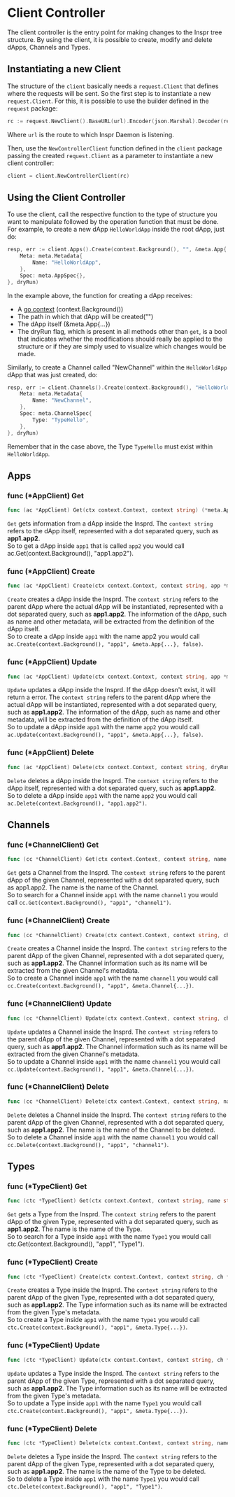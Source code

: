 # Client Controller

The client controller is the entry point for making changes to the Inspr tree structure. By using the client, it is possible to create, modify and delete dApps, Channels and Types.

## Instantiating a new Client

The structure of the `client` basically needs a `request.Client` that defines where the requests will be sent. So the first step is to instantiate a new `request.Client`. For this, it is possible to use the builder defined in the `request` package:

```go
rc := request.NewClient().BaseURL(url).Encoder(json.Marshal).Decoder(request.JSONDecoderGenerator).Build()
```
Where `url` is the route to which Inspr Daemon is listening.

Then, use the `NewControllerClient` function defined in the `client` package passing the created `request.Client` as a parameter to instantiate a new client controller:

```go
client = client.NewControllerClient(rc)
```

## Using the Client Controller

To use the client, call the respective function to the type of structure you want to manipulate followed by the operation function that must be done. For example, to create a new dApp `HelloWorldApp` inside the root dApp, just do:

```go
resp, err := client.Apps().Create(context.Background(), "", &meta.App{
    Meta: meta.Metadata{
        Name: "HelloWorldApp",
    },
    Spec: meta.AppSpec{},
}, dryRun)
```

In the example above, the function for creating a dApp receives:
*  A [go context](https://golang.org/pkg/context/) (context.Background())
*  The path in which that dApp will be created("")
*  The dApp itself (&meta.App{...})
*  The dryRun flag, which is present in all methods other than `get`, is a bool that indicates whether the modifications should really be applied to the structure or if they are simply used to visualize which changes would be made.

Similarly, to create a Channel called "NewChannel" within the `HelloWorldApp` dApp that was just created, do:

```go
resp, err := client.Channels().Create(context.Background(), "HelloWorldApp", &meta.Channel{
    Meta: meta.Metadata{
        Name: "NewChannel",
    },
    Spec: meta.ChannelSpec{
        Type: "TypeHello",
    },
}, dryRun)
```
Remember that in the case above, the Type `TypeHello` must exist within `HelloWorldApp`.

## Apps

### func \(\*AppClient) Get

```go
func (ac *AppClient) Get(ctx context.Context, context string) (*meta.App, error)
```
`Get` gets information from a dApp inside the Insprd. The `context string` refers to the dApp itself, represented with a dot separated query, such as **app1.app2**.  
So to get a dApp inside `app1` that is called `app2` you would call ac.Get(context.Background(), "app1.app2").

### func \(\*AppClient) Create

```go
func (ac *AppClient) Create(ctx context.Context, context string, app *meta.App, dryRun bool) (diff.Changelog, error)
```
`Create` creates a dApp inside the Insprd. The `context string` refers to the parent dApp where the actual dApp will be instantiated, represented with a dot separated query, such as **app1.app2**. The information of the dApp, such as name and other metadata, will be extracted from the definition of the dApp itself.   
So to create a dApp inside `app1` with the name app2 you would call `ac.Create(context.Background(), "app1", &meta.App{...}, false)`.

### func \(\*AppClient) Update

```go
func (ac *AppClient) Update(ctx context.Context, context string, app *meta.App, dryRun bool) (diff.Changelog, error)
```
`Update` updates a dApp inside the Insprd. If the dApp doesn't exist, it will return a error. The `context string` refers to the parent dApp where the actual dApp will be instantiated, represented with a dot separated query, such as **app1.app2**. The information of the dApp, such as name and other metadata, will be extracted from the definition of the dApp itself.   
So to update a dApp inside `app1` with the name `app2` you would call `ac.Update(context.Background(), "app1", &meta.App{...}, false)`.

### func \(\*AppClient) Delete

```go
func (ac *AppClient) Delete(ctx context.Context, context string, dryRun bool) (diff.Changelog, error)
```
`Delete` deletes a dApp inside the Insprd. The `context string` refers to the dApp itself, represented with a dot separated query, such as **app1.app2**.  
So to delete a dApp inside `app1` with the name `app2` you would call `ac.Delete(context.Background(), "app1.app2")`.

## Channels

### func \(\*ChannelClient) Get

```go
func (cc *ChannelClient) Get(ctx context.Context, context string, name string) (*meta.Channel, error)
```
`Get` gets a Channel from the Insprd. The `context string` refers to the parent dApp of the given Channel, represented with a dot separated query, such as app1.app2. The name is the name of the Channel.  
So to search for a Channel inside `app1` with the name `channel1` you would call `cc.Get(context.Background(), "app1", "channel1")`.

### func \(\*ChannelClient) Create

```go
func (cc *ChannelClient) Create(ctx context.Context, context string, ch *meta.Channel, dryRun bool) (diff.Changelog, error)
```
`Create` creates a Channel inside the Insprd. The `context string` refers to the parent dApp of the given Channel, represented with a dot separated query, such as **app1.app2**. The Channel information such as its name will be extracted from the given Channel's metadata.  
So to create a Channel inside `app1` with the name `channel1` you would call `cc.Create(context.Background(), "app1", &meta.Channel{...})`.

### func \(\*ChannelClient) Update

```go
func (cc *ChannelClient) Update(ctx context.Context, context string, ch *meta.Channel, dryRun bool) (diff.Changelog, error)
```
`Update` updates a Channel inside the Insprd. The `context string` refers to the parent dApp of the given Channel, represented with a dot separated query, such as **app1.app2**. The Channel information such as its name will be extracted from the given Channel's metadata.  
So to update a Channel inside `app1` with the name `channel1` you would call `cc.Update(context.Background(), "app1", &meta.Channel{...})`.

### func \(\*ChannelClient) Delete

```go
func (cc *ChannelClient) Delete(ctx context.Context, context string, name string, dryRun bool) (diff.Changelog, error)
```
`Delete` deletes a Channel inside the Insprd. The `context string` refers to the parent dApp of the given Channel, represented with a dot separated query, such as **app1.app2**. The name is the name of the Channel to be deleted.  
So to delete a Channel inside `app1` with the name `channel1` you would call `cc.Delete(context.Background(), "app1", "channel1")`.

## Types

### func \(\*TypeClient) Get

```go
func (ctc *TypeClient) Get(ctx context.Context, context string, name string) (*meta.Type, error)
```
`Get` gets a Type from the Insprd. The `context string` refers to the parent dApp of the given Type, represented with a dot separated query, such as **app1.app2**. The name is the name of the Type.  
So to search for a Type inside `app1` with the name `Type1` you would call ctc.Get(context.Background(), "app1", "Type1").

### func \(\*TypeClient) Create

```go
func (ctc *TypeClient) Create(ctx context.Context, context string, ch *meta.Type, dryRun bool) (diff.Changelog, error)
```
`Create` creates a Type inside the Insprd. The `context string` refers to the parent dApp of the given Type, represented with a dot separated query, such as **app1.app2**. The Type information such as its name will be extracted from the given Type's metadata.  
So to create a Type inside `app1` with the name `Type1` you would call `ctc.Create(context.Background(), "app1", &meta.Type{...})`.

### func \(\*TypeClient) Update

```go
func (ctc *TypeClient) Update(ctx context.Context, context string, ch *meta.Type, dryRun bool) (diff.Changelog, error)
```
`Update` updates a Type inside the Insprd. The `context string` refers to the parent dApp of the given Type, represented with a dot separated query, such as **app1.app2**. The Type information such as its name will be extracted from the given Type's metadata.  
So to update a Type inside `app1` with the name `Type1` you would call ` ctc.Create(context.Background(), "app1", &meta.Type{...})`.

### func \(\*TypeClient) Delete

```go
func (ctc *TypeClient) Delete(ctx context.Context, context string, name string, dryRun bool) (diff.Changelog, error)
```
`Delete` deletes a Type inside the Insprd. The `context string` refers to the parent dApp of the given Type, represented with a dot separated query, such as **app1.app2**. The name is the name of the Type to be deleted.   
So to delete a Type inside `app1` with the name `Type1` you would call `ctc.Delete(context.Background(), "app1", "Type1")`.